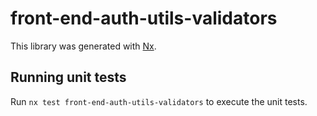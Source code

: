 # front-end-auth-utils-validators

This library was generated with [Nx](https://nx.dev).

## Running unit tests

Run `nx test front-end-auth-utils-validators` to execute the unit tests.
